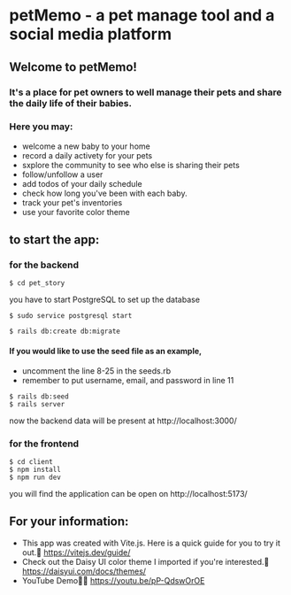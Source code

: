 # petMemo - a pet manage tool and a social media platform

## Welcome to petMemo!

### It's a place for pet owners to well manage their pets and share the daily life of their babies.


### Here you may:


* welcome a new baby to your home
* record a daily activety for your pets
* sxplore the community to see who else is sharing their pets
* follow/unfollow a user
* add todos of your daily schedule
* check how long you've been with each baby.
* track your pet's inventories
* use your favorite color theme

## to start the app:

### for the backend
```
$ cd pet_story
```
you have to start PostgreSQL to set up the database
```
$ sudo service postgresql start
```
```
$ rails db:create db:migrate
```
#### If you would like to use the seed file as an example,
* uncomment the line 8-25 in the seeds.rb
* remember to put username, email, and password in line 11

```
$ rails db:seed
$ rails server
```
now the backend data will be present at http://localhost:3000/

### for the frontend
```
$ cd client
$ npm install
$ npm run dev
```
you will find the application can be open on http://localhost:5173/

## For your information:
* This app was created with Vite.js. Here is a quick guide for you to try it out.🤔 https://vitejs.dev/guide/
* Check out the Daisy UI color theme I imported if you're interested.👀 https://daisyui.com/docs/themes/
* YouTube Demo🐱‍👤 https://youtu.be/pP-QdswOrOE
